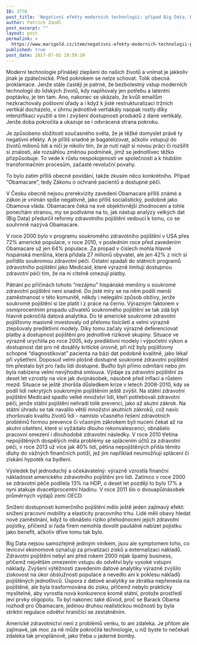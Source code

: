 ```yaml
---
ID: 3770
post_title: 'Negativní efekty moderních technologií: případ Big Data, Baracka Obamy a&nbsp;Obamacare'
author: Patrick Zandl
post_excerpt: ""
layout: post
permalink: >
  https://www.marigold.cz/item/negativni-efekty-modernich-technologii-pripad-big-data-baracka-obamy-a-obamacare
published: true
post_date: 2017-07-02 19:59:10
---
```

Moderní technologie přinášejí zlepšení do našich životů a vnímat je jakkoliv jinak je zpátečnické. Před pokrokem se nelze schovat. Tolik obecná proklamace. Jenže stále častěji je patrné, že bezbolestný vstup moderních technologií do lidských životů, kdy naplňovaly jen potřebu a latentní poptávku, je ten tam. Ano, nakonec se ukázalo, že kvůli emailům nezkrachovaly poštovní úřady a i když k jisté restrukturalizaci tržních vertikál docházelo, v úhrnu jednotlivé vertiákály naopak rostly díky intenzifikaci využití a tím i zvýšení dostupnosti produktů z dané vertikály. Jenže doba pokročila a ukazuje se i odvrácená strana pokroku.

Je způsobeno složitostí současného světa, že je těžké domyslet právě ty negativní efekty. A je příliš snadné je bagatelizovat, ačkoliv vstupují do životů milionů lidí a ničí je nikoliv tím, že je nutí najít si novou práci či rozšířit si znalosti, ale rozsáhlou změnou podmínek, jimž se jednotlivec těžko přizpůsobuje. To vede k růstu nespokojenosti ve společnosti a k hlubším transformačním procesům, začasté revoluční povahy.

To bylo zatím příliš obecné povídání, takže zkusím něco konkrétního. Případ “Obamacare”, tedy Zákonu o ochraně pacientů a dostupné péči.

V Česku obecně nejsou prerekvizity zavedení Obamacare příliš známé a zákon je vnímán spíše negativně, jako příliš socialistický, podobně jako Obamova vláda. Obamacare čeká na své objektivnější zhodnocení a tohle ponechám stranou, my se podíváme na to, jak nástup analýzy velkých dat (Big Data) předurčil reformy zdravotního pojištění vedoucí k tomu, co se souhrnně nazývá Obamacare.

V roce 2000 bylo v programu soukromého zdravotního pojištění v USA přes 72% americké populace, v roce 2010, v posledním roce před zavedením Obamacare už jen 64% populace. Za propad v číslech mohla hlavně hispánská menšina, která přidala 27 milionů obyvatel, ale jen 42% z nich si pořídilo soukromou zdravotní péči. Ostatní spadali do státních programů zdravotního pojištění jako Medicaid, které výrazně limitují dostupnou zdravotní péči tím, že na ni citelně omezují platby.

Pátrání po příčinách tohoto “nezájmu” hispánské menšiny o soukromé zdravotní pojištění není snadné. Do jisté míry se na něm podílí menší zaměstnanost v této komunitě, někdy i nelegální způsob obživy, jenže soukromé pojištění si lze platit i z práce na černo. Výrazným faktorem v osmiprocentním propadu uživatelů soukromého pojištění se tak zdá být hlavně pokročilá datová analytika. Do té americké soukromé zdravotní pojišťovny masivně investovaly od přelomu tisíciletí a velmi výrazně zlepšovaly prediktivní modely. Díky tomu začaly výrazně deferenciovat platby a dostupnost pojištění pro jednotlivé rizikové skupiny. Situace ve výrazně urychlila po roce 2005, kdy prediktivní modely i výpočetní výkon a dostupnost dat pro ně dosáhly kritické úrovně, při níž byly pojišťovny schopné “diagnostikovat” pacienta na bázi dat podobně kvalitně, jako lékař při vyšetření.
Doposud velmi plošně dostupné soukromé zdravotní pojištění tím přestalo být pro řadu lidí dostupné. Buďto byli přímo odmítáni nebo jim byla nabízena velmi nevýhodná smlouva. Výdaje za zdravotní pojištění za deset let vzrostly na více jak dvojnásobek, násobně před inflací a růstem mezd. Situace se ještě zhoršila důsledkem krize v letech 2008-2010, kdy se podíl lidí nekrytých soukromým pojištěním ještě zvýšil. Na státní zdravotní pojištění Medicaid spadlo velké množství lidí, kteří potřebovali zdravotní péči, jenže státní pojištění nehradí tolik prevenci, jako až akutní zákrok. Na státní úhradu se tak navalilo větší množství akutních zákroků, což navíc zhoršovalo kvalitu životů lidí - namísto včasného řešení zdravotních problémů formou prevence či včasným zákrokem byli nuceni čekat až na akutní ošetření, které si vyžádalo dlouho rekonvalescenci, obnášelo pracovní omezení i dlouhodobé zdravotní následky. V roce 2010 třetina nepojištěných dospělých měla problémy se splácením účtů za zdravotní péči, v roce 2013 už více jak 40% lidí, pětina nepojištěných přišla těmito dluhy do vážných finančních potíží, jež jim například neumožňují splácení či získání hypoték na bydlení.

Výsledek byl jednoduchý a očekávatelný: výrazně vzrostla finanční nákladnost amerického zdravotního pojištění pro lidi. Zatímco v roce 2000 se zdravotní péče podílela 13% na HDP, o deset let později to bylo 17% a nyní atakuje dvacetiprocentní hladinu. V roce 2011 šlo o dvouapůlnásobek průměrných výdajů zemí OECD.

Snížení dostupnosti komerčního pojištění mělo ještě jeden zajímavý efekt: snížení pracovní mobility a elasticity pracovního trhu. Lidé měli obavy hledat nové zaměstnání, když to obnášelo riziko přehodnocení jejich zdravotní pojistky, přičemž si řada firem nemohla dovolit paušálně nabízet pojistku jako benefit, ačkoliv dříve tomu tak bylo.

Big Data nejsou samozřejmě jediným viníkem, jsou ale symptomem toho, co levicoví ekonomové označují za privatizaci zisků a externalizaci nákladů. Zdravotní pojištění nebyl ani před rokem 2000 nijak špatný business, přičemž největším omezením vstupu do odvětví byly vysoké vstupní náklady. Zvýšení výtěžnosti zavedením datové analytiky výrazně zvýšilo ziskovost na úkor obslužnosti populace a nevedlo ani k poklesu nákladů pojištěných jednotlivců. Úspora z datové analytiky se zkrátka nepřenesla na pojištěné, ale byla trasformována do zisku, přičemž nebylo prakticky myslitelné, aby vyrostla nová konkurence kromě státní, protože prostředí jeví prvky oligopolu. To byl nakonec také důvod, proč se Barack Obama rozhodl pro Obamacare, jedinou druhou realistickou možností by byla striktní regulace odvětví hraničící se zestátněním.

Americké zdravotnictví není z problémů venku, to ani zdaleka. Je přitom ale zajímavé, jak moc za ně může pokročilá technologie, u níž byste to nečekali zdaleka tak prvoplánově, jako třeba u jaderné bomby.